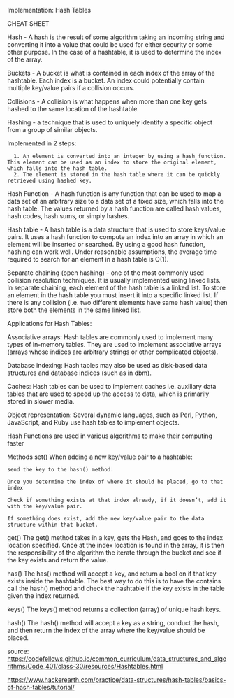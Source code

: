 Implementation: Hash Tables 

CHEAT SHEET

Hash - A hash is the result of some algorithm taking an incoming string and converting it into a value that could be used for either security or some other purpose. In the case of a hashtable, it is used to determine the index of the array.

Buckets - A bucket is what is contained in each index of the array of the hashtable. Each index is a bucket. An index could potentially contain multiple key/value pairs if a collision occurs.

Collisions - A collision is what happens when more than one key gets hashed to the same location of the hashtable.

Hashing - a technique that is used to uniquely identify a specific object from a group of similar objects. 

  Implemented in 2 steps:

      1. An element is converted into an integer by using a hash function. This element can be used as an index to store the original element, which falls into the hash table.
      2. The element is stored in the hash table where it can be quickly retrieved using hashed key.

Hash Function - A hash function is any function that can be used to map a data set of an arbitrary size to a data set of a fixed size, which falls into the hash table. The values returned by a hash function are called hash values, hash codes, hash sums, or simply hashes.

Hash table - A hash table is a data structure that is used to store keys/value pairs. It uses a hash function to compute an index into an array in which an element will be inserted or searched. By using a good hash function, hashing can work well. Under reasonable assumptions, the average time required to search for an element in a hash table is O(1).

Separate chaining (open hashing) - one of the most commonly used collision resolution techniques. It is usually implemented using linked lists. In separate chaining, each element of the hash table is a linked list. To store an element in the hash table you must insert it into a specific linked list. If there is any collision (i.e. two different elements have same hash value) then store both the elements in the same linked list.

Applications for Hash Tables:

  Associative arrays: Hash tables are commonly used to implement many types of in-memory tables. They are used to implement associative arrays (arrays whose indices are arbitrary strings or other complicated objects).
  
  Database indexing: Hash tables may also be used as disk-based data structures and database indices (such as in dbm).
  
  Caches: Hash tables can be used to implement caches i.e. auxiliary data tables that are used to speed up the access to data, which is primarily stored in slower media.
  
  Object representation: Several dynamic languages, such as Perl, Python, JavaScript, and Ruby use hash tables to implement objects.
  
  Hash Functions are used in various algorithms to make their computing faster

Methods
  set()
  When adding a new key/value pair to a hashtable:

    send the key to the hash() method.
    
    Once you determine the index of where it should be placed, go to that index
    
    Check if something exists at that index already, if it doesn’t, add it with the key/value pair.
    
    If something does exist, add the new key/value pair to the data structure within that bucket.

  get()
  The get() method takes in a key, gets the Hash, and goes to the index location specified. Once at the index location is found in the array, it is then the responsibility of the algorithm the iterate through the bucket and see if the key exists and return the value.

  has()
  The has() method will accept a key, and return a bool on if that key exists inside the hashtable. The best way to do this is to have the contains call the hash() method and check the hashtable if the key exists in the table given the index returned.

  keys()
  The keys() method returns a collection (array) of unique hash keys.

  hash()
  The hash() method will accept a key as a string, conduct the hash, and then return the index of the array where the key/value should be placed.

  source:
  https://codefellows.github.io/common_curriculum/data_structures_and_algorithms/Code_401/class-30/resources/Hashtables.html

  https://www.hackerearth.com/practice/data-structures/hash-tables/basics-of-hash-tables/tutorial/